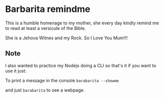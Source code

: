 # Barbarita remindme

This is a humble homenage to my mother, she every day kindly remind me to read at least a versicule of the Bible.

She is a Jehova Witnes and my Rock. So I Love You Mum!!!

## Note

I also wanted to practice my Nodejs doing a CLI so that's it if you want to use it just:

To print a message in the console
`barabarita --showme`

and just `barabarita` to see a webpage.